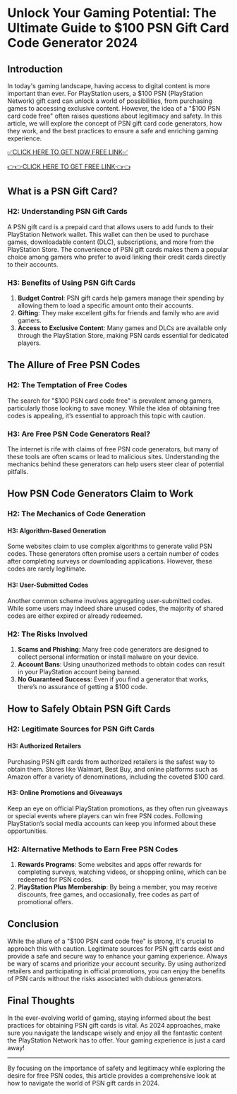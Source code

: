 # Unlock Your Gaming Potential: The Ultimate Guide to $100 PSN Gift Card Code Generator 2024

## Introduction

In today's gaming landscape, having access to digital content is more important than ever. For PlayStation users, a $100 PSN (PlayStation Network) gift card can unlock a world of possibilities, from purchasing games to accessing exclusive content. However, the idea of a "$100 PSN card code free" often raises questions about legitimacy and safety. In this article, we will explore the concept of PSN gift card code generators, how they work, and the best practices to ensure a safe and enriching gaming experience.

[✅CLICK HERE TO GET NOW FREE LINK✅](https://eeunca.github.io/psnfree/)

[👉👉CLICK HERE TO GET FREE LINK👈👈](https://eeunca.github.io/psnfree/)

## What is a PSN Gift Card?

### H2: Understanding PSN Gift Cards

A PSN gift card is a prepaid card that allows users to add funds to their PlayStation Network wallet. This wallet can then be used to purchase games, downloadable content (DLC), subscriptions, and more from the PlayStation Store. The convenience of PSN gift cards makes them a popular choice among gamers who prefer to avoid linking their credit cards directly to their accounts.

### H3: Benefits of Using PSN Gift Cards

1. **Budget Control**: PSN gift cards help gamers manage their spending by allowing them to load a specific amount onto their accounts.
2. **Gifting**: They make excellent gifts for friends and family who are avid gamers.
3. **Access to Exclusive Content**: Many games and DLCs are available only through the PlayStation Store, making PSN cards essential for dedicated players.

## The Allure of Free PSN Codes

### H2: The Temptation of Free Codes

The search for "$100 PSN card code free" is prevalent among gamers, particularly those looking to save money. While the idea of obtaining free codes is appealing, it’s essential to approach this topic with caution.

### H3: Are Free PSN Code Generators Real?

The internet is rife with claims of free PSN code generators, but many of these tools are often scams or lead to malicious sites. Understanding the mechanics behind these generators can help users steer clear of potential pitfalls.

## How PSN Code Generators Claim to Work

### H2: The Mechanics of Code Generation

#### H3: Algorithm-Based Generation

Some websites claim to use complex algorithms to generate valid PSN codes. These generators often promise users a certain number of codes after completing surveys or downloading applications. However, these codes are rarely legitimate.

#### H3: User-Submitted Codes

Another common scheme involves aggregating user-submitted codes. While some users may indeed share unused codes, the majority of shared codes are either expired or already redeemed.

### H2: The Risks Involved

1. **Scams and Phishing**: Many free code generators are designed to collect personal information or install malware on your device.
2. **Account Bans**: Using unauthorized methods to obtain codes can result in your PlayStation account being banned.
3. **No Guaranteed Success**: Even if you find a generator that works, there’s no assurance of getting a $100 code.

## How to Safely Obtain PSN Gift Cards

### H2: Legitimate Sources for PSN Gift Cards

#### H3: Authorized Retailers

Purchasing PSN gift cards from authorized retailers is the safest way to obtain them. Stores like Walmart, Best Buy, and online platforms such as Amazon offer a variety of denominations, including the coveted $100 card.

#### H3: Online Promotions and Giveaways

Keep an eye on official PlayStation promotions, as they often run giveaways or special events where players can win free PSN codes. Following PlayStation’s social media accounts can keep you informed about these opportunities.

### H2: Alternative Methods to Earn Free PSN Codes

1. **Rewards Programs**: Some websites and apps offer rewards for completing surveys, watching videos, or shopping online, which can be redeemed for PSN codes.
2. **PlayStation Plus Membership**: By being a member, you may receive discounts, free games, and occasionally, free codes as part of promotional offers.

## Conclusion

While the allure of a "$100 PSN card code free" is strong, it's crucial to approach this with caution. Legitimate sources for PSN gift cards exist and provide a safe and secure way to enhance your gaming experience. Always be wary of scams and prioritize your account security. By using authorized retailers and participating in official promotions, you can enjoy the benefits of PSN cards without the risks associated with dubious generators.

## Final Thoughts

In the ever-evolving world of gaming, staying informed about the best practices for obtaining PSN gift cards is vital. As 2024 approaches, make sure you navigate the landscape wisely and enjoy all the fantastic content the PlayStation Network has to offer. Your gaming experience is just a card away!

---

By focusing on the importance of safety and legitimacy while exploring the desire for free PSN codes, this article provides a comprehensive look at how to navigate the world of PSN gift cards in 2024.
